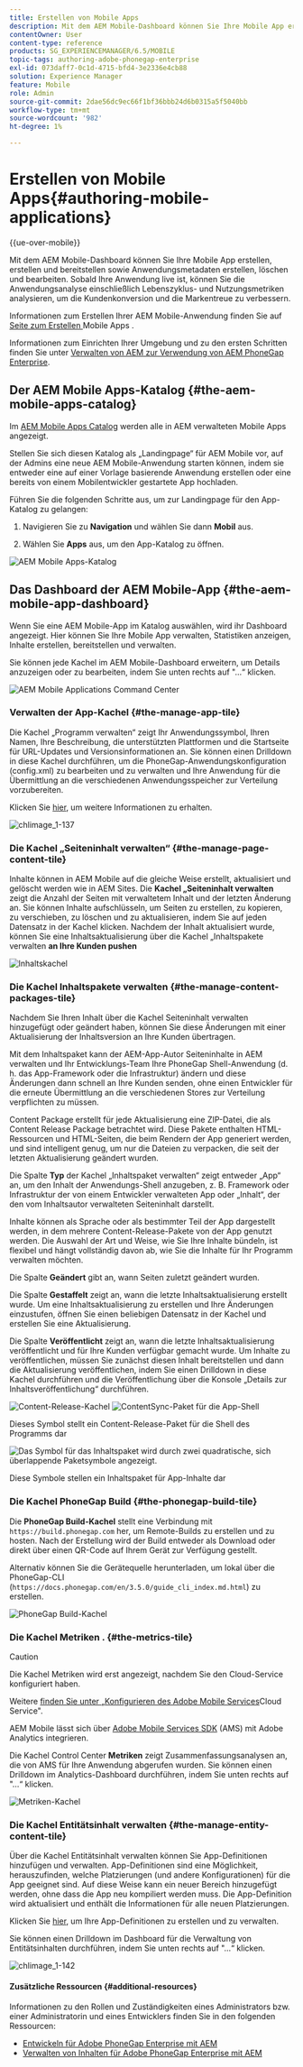 ```yaml
---
title: Erstellen von Mobile Apps
description: Mit dem AEM Mobile-Dashboard können Sie Ihre Mobile App erstellen, erstellen und bereitstellen sowie Anwendungsmetadaten erstellen, löschen und bearbeiten. Auf dieser Seite erfahren Sie mehr.
contentOwner: User
content-type: reference
products: SG_EXPERIENCEMANAGER/6.5/MOBILE
topic-tags: authoring-adobe-phonegap-enterprise
exl-id: 073daff7-0c1d-4715-bfd4-3e2336e4cb88
solution: Experience Manager
feature: Mobile
role: Admin
source-git-commit: 2dae56dc9ec66f1bf36bbb24d6b0315a5f5040bb
workflow-type: tm+mt
source-wordcount: '982'
ht-degree: 1%

---
```


# Erstellen von Mobile Apps{#authoring-mobile-applications}

{{ue-over-mobile}}

Mit dem AEM Mobile-Dashboard können Sie Ihre Mobile App erstellen, erstellen und bereitstellen sowie Anwendungsmetadaten erstellen, löschen und bearbeiten. Sobald Ihre Anwendung live ist, können Sie die Anwendungsanalyse einschließlich Lebenszyklus- und Nutzungsmetriken analysieren, um die Kundenkonversion und die Markentreue zu verbessern.

Informationen zum Erstellen Ihrer AEM Mobile-Anwendung finden Sie auf [ Seite zum Erstellen ](/help/mobile/building-app-mobile-phonegap.md) Mobile Apps .

Informationen zum Einrichten Ihrer Umgebung und zu den ersten Schritten finden Sie unter [Verwalten von AEM zur Verwendung von AEM PhoneGap Enterprise](/help/mobile/administer-phonegap.md).

## Der AEM Mobile Apps-Katalog {#the-aem-mobile-apps-catalog}

Im [AEM Mobile Apps Catalog](http://localhost:4502/aem/apps.html/content/phonegap) werden alle in AEM verwalteten Mobile Apps angezeigt.

Stellen Sie sich diesen Katalog als „Landingpage“ für AEM Mobile vor, auf der Admins eine neue AEM Mobile-Anwendung starten können, indem sie entweder eine auf einer Vorlage basierende Anwendung erstellen oder eine bereits von einem Mobilentwickler gestartete App hochladen.

Führen Sie die folgenden Schritte aus, um zur Landingpage für den App-Katalog zu gelangen:

1. Navigieren Sie zu **Navigation** und wählen Sie dann **Mobil** aus.

1. Wählen Sie **Apps** aus, um den App-Katalog zu öffnen.

![AEM Mobile Apps-Katalog](assets/chlimage_1-135.png)

## Das Dashboard der AEM Mobile-App {#the-aem-mobile-app-dashboard}

Wenn Sie eine AEM Mobile-App im Katalog auswählen, wird ihr Dashboard angezeigt. Hier können Sie Ihre Mobile App verwalten, Statistiken anzeigen, Inhalte erstellen, bereitstellen und verwalten.

Sie können jede Kachel im AEM Mobile-Dashboard erweitern, um Details anzuzeigen oder zu bearbeiten, indem Sie unten rechts auf &quot;…“ klicken.

![AEM Mobile Applications Command Center](assets/chlimage_1-136.png)

### Verwalten der App-Kachel {#the-manage-app-tile}

Die Kachel „Programm verwalten“ zeigt Ihr Anwendungssymbol, Ihren Namen, Ihre Beschreibung, die unterstützten Plattformen und die Startseite für URL-Updates und Versionsinformationen an. Sie können einen Drilldown in diese Kachel durchführen, um die PhoneGap-Anwendungskonfiguration (config.xml) zu bearbeiten und zu verwalten und Ihre Anwendung für die Übermittlung an die verschiedenen Anwendungsspeicher zur Verteilung vorzubereiten.

Klicken Sie [hier](/help/mobile/phonegap-app-details-tile.md), um weitere Informationen zu erhalten.

![chlimage_1-137](assets/chlimage_1-137.png)

### Die Kachel „Seiteninhalt verwalten“ {#the-manage-page-content-tile}

Inhalte können in AEM Mobile auf die gleiche Weise erstellt, aktualisiert und gelöscht werden wie in AEM Sites. Die **Kachel „Seiteninhalt verwalten** zeigt die Anzahl der Seiten mit verwaltetem Inhalt und der letzten Änderung an. Sie können Inhalte aufschlüsseln, um Seiten zu erstellen, zu kopieren, zu verschieben, zu löschen und zu aktualisieren, indem Sie auf jeden Datensatz in der Kachel klicken. Nachdem der Inhalt aktualisiert wurde, können Sie eine Inhaltsaktualisierung über die Kachel „Inhaltspakete verwalten **an Ihre Kunden pushen**

![Inhaltskachel](assets/chlimage_1-138.png)

### Die Kachel Inhaltspakete verwalten {#the-manage-content-packages-tile}

Nachdem Sie Ihren Inhalt über die Kachel Seiteninhalt verwalten hinzugefügt oder geändert haben, können Sie diese Änderungen mit einer Aktualisierung der Inhaltsversion an Ihre Kunden übertragen.

Mit dem Inhaltspaket kann der AEM-App-Autor Seiteninhalte in AEM verwalten und Ihr Entwicklungs-Team Ihre PhoneGap Shell-Anwendung (d. h. das App-Framework oder die Infrastruktur) ändern und diese Änderungen dann schnell an Ihre Kunden senden, ohne einen Entwickler für die erneute Übermittlung an die verschiedenen Stores zur Verteilung verpflichten zu müssen.

Content Package erstellt für jede Aktualisierung eine ZIP-Datei, die als Content Release Package betrachtet wird. Diese Pakete enthalten HTML-Ressourcen und HTML-Seiten, die beim Rendern der App generiert werden, und sind intelligent genug, um nur die Dateien zu verpacken, die seit der letzten Aktualisierung geändert wurden.

Die Spalte **Typ** der Kachel „Inhaltspaket verwalten“ zeigt entweder „App“ an, um den Inhalt der Anwendungs-Shell anzugeben, z. B. Framework oder Infrastruktur der von einem Entwickler verwalteten App oder „Inhalt“, der den vom Inhaltsautor verwalteten Seiteninhalt darstellt.

Inhalte können als Sprache oder als bestimmter Teil der App dargestellt werden, in dem mehrere Content-Release-Pakete von der App genutzt werden. Die Auswahl der Art und Weise, wie Sie Ihre Inhalte bündeln, ist flexibel und hängt vollständig davon ab, wie Sie die Inhalte für Ihr Programm verwalten möchten.

Die Spalte **Geändert** gibt an, wann Seiten zuletzt geändert wurden.

Die Spalte **Gestaffelt** zeigt an, wann die letzte Inhaltsaktualisierung erstellt wurde. Um eine Inhaltsaktualisierung zu erstellen und Ihre Änderungen einzustufen, öffnen Sie einen beliebigen Datensatz in der Kachel und erstellen Sie eine Aktualisierung.

Die Spalte **Veröffentlicht** zeigt an, wann die letzte Inhaltsaktualisierung veröffentlicht und für Ihre Kunden verfügbar gemacht wurde. Um Inhalte zu veröffentlichen, müssen Sie zunächst diesen Inhalt bereitstellen und dann die Aktualisierung veröffentlichen, indem Sie einen Drilldown in diese Kachel durchführen und die Veröffentlichung über die Konsole „Details zur Inhaltsveröffentlichung“ durchführen.

![Content-Release-Kachel](assets/chlimage_1-139.png) ![ContentSync-Paket für die App-Shell](do-not-localize/chlimage_1-5.png)

Dieses Symbol stellt ein Content-Release-Paket für die Shell des Programms dar

![Das Symbol für das Inhaltspaket wird durch zwei quadratische, sich überlappende Paketsymbole angezeigt.](do-not-localize/chlimage_1-6.png)

Diese Symbole stellen ein Inhaltspaket für App-Inhalte dar

### Die Kachel PhoneGap Build {#the-phonegap-build-tile}

Die **PhoneGap Build-Kachel** stellt eine Verbindung mit `https://build.phonegap.com` her, um Remote-Builds zu erstellen und zu hosten. Nach der Erstellung wird der Build entweder als Download oder direkt über einen QR-Code auf Ihrem Gerät zur Verfügung gestellt.

Alternativ können Sie die Gerätequelle herunterladen, um lokal über die PhoneGap-CLI (`https://docs.phonegap.com/en/3.5.0/guide_cli_index.md.html`) zu erstellen.

![PhoneGap Build-Kachel](assets/chlimage_1-140.png)

### Die Kachel Metriken . {#the-metrics-tile}

>[!CAUTION]
>
>Die Kachel Metriken wird erst angezeigt, nachdem Sie den Cloud-Service konfiguriert haben.
>
>Weitere [ finden Sie unter „Konfigurieren des Adobe Mobile Services](/help/mobile/configure-adobe-mobile-cloud-service.md)Cloud Service&quot;.

AEM Mobile lässt sich über [Adobe Mobile Services SDK](https://experienceleague.adobe.com/docs/mobile.html) (AMS) mit Adobe Analytics integrieren.

Die Kachel Control Center **Metriken** zeigt Zusammenfassungsanalysen an, die von AMS für Ihre Anwendung abgerufen wurden. Sie können einen Drilldown im Analytics-Dashboard durchführen, indem Sie unten rechts auf &quot;…“ klicken.

![Metriken-Kachel](assets/chlimage_1-141.png)

### Die Kachel Entitätsinhalt verwalten {#the-manage-entity-content-tile}

Über die Kachel Entitätsinhalt verwalten können Sie App-Definitionen hinzufügen und verwalten. App-Definitionen sind eine Möglichkeit, herauszufinden, welche Platzierungen (und andere Konfigurationen) für die App geeignet sind. Auf diese Weise kann ein neuer Bereich hinzugefügt werden, ohne dass die App neu kompiliert werden muss. Die App-Definition wird aktualisiert und enthält die Informationen für alle neuen Platzierungen.

Klicken Sie [hier](/help/mobile/phonegap-app-definitions.md), um Ihre App-Definitionen zu erstellen und zu verwalten.

Sie können einen Drilldown im Dashboard für die Verwaltung von Entitätsinhalten durchführen, indem Sie unten rechts auf &quot;…“ klicken.

![chlimage_1-142](assets/chlimage_1-142.png)

#### Zusätzliche Ressourcen {#additional-resources}

Informationen zu den Rollen und Zuständigkeiten eines Administrators bzw. einer Administratorin und eines Entwicklers finden Sie in den folgenden Ressourcen:

* [Entwickeln für Adobe PhoneGap Enterprise mit AEM](/help/mobile/developing-in-phonegap.md)
* [Verwalten von Inhalten für Adobe PhoneGap Enterprise mit AEM](/help/mobile/administer-phonegap.md)
